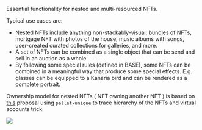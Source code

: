 Essential functionality for nested and multi-resourced NFTs.

Typical use cases are:

- Nested NFTs include anything non-stackably-visual: bundles of NFTs, mortgage NFT with photos of the house, music albums with songs, user-created curated collections for galleries, and more.
- A set of NFTs can be combined as a single object that can be send and sell in an auction as a whole.
- By following some special rules (defined in BASE), some NFTs can be combined in a meaningful way that produce some special effects. E.g. glasses can be equipped to a Kanaria bird and can be rendered as a complete portrait.

Ownership model for nested NFTs ( NFT owning another NFT ) is based on [this](https://github.com/rmrk-team/rmrk-substrate/issues/27) proposal using `pallet-unique` to trace hierarchy of the NFTs and virtual accounts trick.

![](https://static.swimlanes.io/15201cbf30d5a669d71beee38813e5a5.png)
